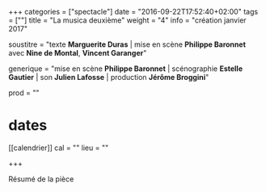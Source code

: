 +++
categories = ["spectacle"]
date = "2016-09-22T17:52:40+02:00"
tags = [""]
title = "La musica deuxième"
weight = "4"
info = "création janvier 2017"

soustitre = "texte __Marguerite Duras__ | mise en scène __Philippe Baronnet__<br>avec __Nine de Montal__, __Vincent Garanger__"

generique = "mise en scène __Philippe Baronnet__ | scénographie __Estelle Gautier__ | son __Julien Lafosse__ | production __Jérôme Broggini__"

prod = ""

# dates
[[calendrier]]
  cal = ""
  lieu = ""

+++

Résumé de la pièce
